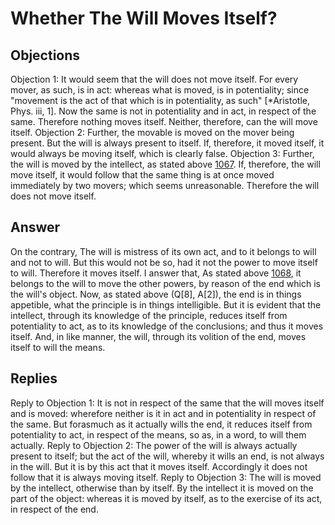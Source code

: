 # Whether The Will Moves Itself?
## Objections
Objection 1: It would seem that the will does not move itself. For every mover, as such, is in act: whereas what is moved, is in potentiality; since "movement is the act of that which is in potentiality, as such" [*Aristotle, Phys. iii, 1]. Now the same is not in potentiality and in act, in respect of the same. Therefore nothing moves itself. Neither, therefore, can the will move itself.
Objection 2: Further, the movable is moved on the mover being present. But the will is always present to itself. If, therefore, it moved itself, it would always be moving itself, which is clearly false.
Objection 3: Further, the will is moved by the intellect, as stated above [1067](A[1]). If, therefore, the will move itself, it would follow that the same thing is at once moved immediately by two movers; which seems unreasonable. Therefore the will does not move itself.
## Answer
On the contrary, The will is mistress of its own act, and to it belongs to will and not to will. But this would not be so, had it not the power to move itself to will. Therefore it moves itself.
I answer that, As stated above [1068](A[1]), it belongs to the will to move the other powers, by reason of the end which is the will's object. Now, as stated above (Q[8], A[2]), the end is in things appetible, what the principle is in things intelligible. But it is evident that the intellect, through its knowledge of the principle, reduces itself from potentiality to act, as to its knowledge of the conclusions; and thus it moves itself. And, in like manner, the will, through its volition of the end, moves itself to will the means.
## Replies
Reply to Objection 1: It is not in respect of the same that the will moves itself and is moved: wherefore neither is it in act and in potentiality in respect of the same. But forasmuch as it actually wills the end, it reduces itself from potentiality to act, in respect of the means, so as, in a word, to will them actually.
Reply to Objection 2: The power of the will is always actually present to itself; but the act of the will, whereby it wills an end, is not always in the will. But it is by this act that it moves itself. Accordingly it does not follow that it is always moving itself.
Reply to Objection 3: The will is moved by the intellect, otherwise than by itself. By the intellect it is moved on the part of the object: whereas it is moved by itself, as to the exercise of its act, in respect of the end.